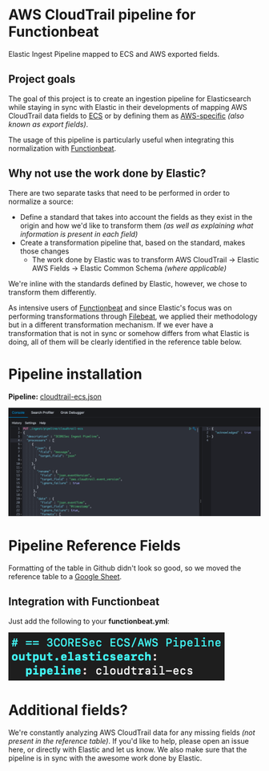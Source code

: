 # AWS CloudTrail pipeline for Functionbeat
Elastic Ingest Pipeline mapped to ECS and AWS exported fields.

## Project goals
The goal of this project is to create an ingestion pipeline for Elasticsearch while staying in sync with Elastic in their developments of mapping AWS CloudTrail data fields to [ECS](https://www.elastic.co/guide/en/ecs/current/index.html) or by defining them as [AWS-specific](https://www.elastic.co/guide/en/beats/filebeat/master/exported-fields-aws.html) *(also known as export fields)*. 

The usage of this pipeline is particularly useful when integrating this normalization with [Functionbeat](https://www.elastic.co/beats/functionbeat).

## Why not use the work done by Elastic?
There are two separate tasks that need to be performed in order to normalize a source:

* Define a standard that takes into account the fields as they exist in the origin and how we'd like to transform them *(as well as explaining what information is present in each field)*
* Create a transformation pipeline that, based on the standard, makes those changes
  * The work done by Elastic was to transform AWS CloudTrail -> Elastic AWS Fields -> Elastic Common Schema *(where applicable)*

We're inline with the standards defined by Elastic, however, we chose to transform them differently. 

As intensive users of [Functionbeat](https://www.elastic.co/beats/functionbeat) and since Elastic's focus was on performing transformations through [Filebeat](https://www.elastic.co/beats/filebeat), we applied their methodology but in a different transformation mechanism. If we ever have a transformation that is not in sync or somehow differs from what Elastic is doing, all of them will be clearly identified in the reference table below. 

# Pipeline installation

**Pipeline:** [cloudtrail-ecs.json](./cloudtrail-ecs.json)

![alt text](./imgs/put-pipeline.png "put-pipeline")

# Pipeline Reference Fields
Formatting of the table in Github didn't look so good, so we moved the reference table to a [Google Sheet](https://docs.google.com/spreadsheets/d/1rtyP4s3R5iu55ob2uNWfbUoUO_GGBNOUV-PiHcCEMjI).

## Integration with Functionbeat
Just add the following to your **functionbeat.yml**:

![alt text](./imgs/fb-config.png "fb-config.png")

# Additional fields?
We're constantly analyzing AWS CloudTrail data for any missing fields *(not present in the reference table)*. If you'd like to help, please open an issue here, or directly with Elastic and let us know. We also make sure that the pipeline is in sync with the awesome work done by Elastic.
